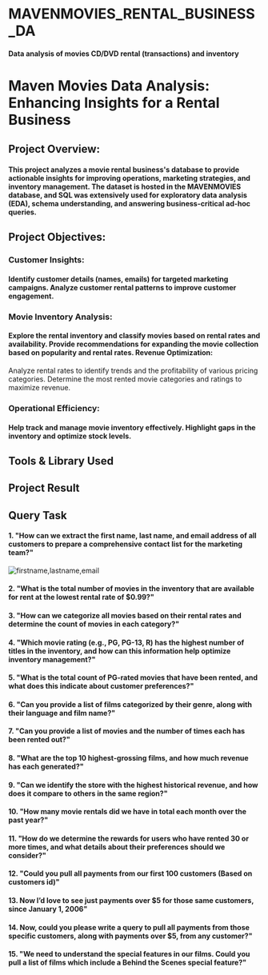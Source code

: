 # MAVENMOVIES_RENTAL_BUSINESS_DA

#### Data analysis of movies CD/DVD rental (transactions) and inventory

# Maven Movies Data Analysis: Enhancing Insights for a Rental Business

## Project Overview:

#### This project analyzes a movie rental business's database to provide actionable insights for improving operations, marketing strategies, and inventory management. The dataset is hosted in the MAVENMOVIES database, and SQL was extensively used for exploratory data analysis (EDA), schema understanding, and answering business-critical ad-hoc queries.

## Project Objectives:

### Customer Insights:

#### Identify customer details (names, emails) for targeted marketing campaigns. Analyze customer rental patterns to improve customer engagement.

### Movie Inventory Analysis:

#### Explore the rental inventory and classify movies based on rental rates and availability. Provide recommendations for expanding the movie collection based on popularity and rental rates. Revenue Optimization:

Analyze rental rates to identify trends and the profitability of various pricing categories. Determine the most rented movie categories and ratings to maximize revenue.

### Operational Efficiency:

#### Help track and manage movie inventory effectively. Highlight gaps in the inventory and optimize stock levels.

## Tools & Library Used






## Project Result




## Query Task

#### 1. "How can we extract the first name, last name, and email address of all customers to prepare a comprehensive contact list for the marketing team?"

![firstname,lastname,email](https://github.com/user-attachments/assets/f5cebf37-51dc-48a6-8ad2-91dca359dc8d)


#### 2. "What is the total number of movies in the inventory that are available for rent at the lowest rental rate of $0.99?"



#### 3. "How can we categorize all movies based on their rental rates and determine the count of movies in each category?"



#### 4. "Which movie rating (e.g., PG, PG-13, R) has the highest number of titles in the inventory, and how can this information help optimize inventory management?"



#### 5. "What is the total count of PG-rated movies that have been rented, and what does this indicate about customer preferences?"



#### 6. "Can you provide a list of films categorized by their genre, along with their language and film name?"



#### 7. "Can you provide a list of movies and the number of times each has been rented out?"



#### 8. "What are the top 10 highest-grossing films, and how much revenue has each generated?"



#### 9. "Can we identify the store with the highest historical revenue, and how does it compare to others in the same region?"



#### 10. "How many movie rentals did we have in total each month over the past year?"



#### 11. "How do we determine the rewards for users who have rented 30 or more times, and what details about their preferences should we consider?"



#### 12. "Could you pull all payments from our first 100 customers (Based on customers id)"



#### 13. Now I’d love to see just payments over $5 for those same customers, since January 1, 2006"



#### 14. Now, could you please write a query to pull all payments from those specific customers, along with payments over $5, from any customer?"



#### 15. "We need to understand the special features in our films. Could you pull a list of films which include a Behind the Scenes special feature?"






